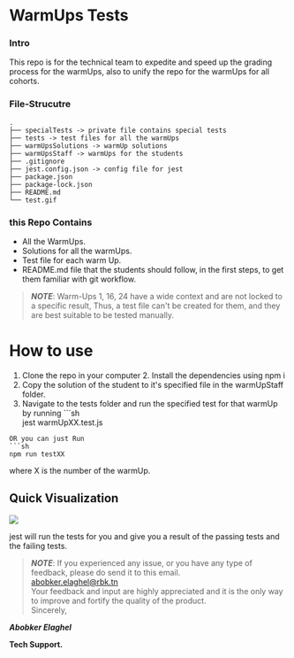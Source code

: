 # WarmUps Tests  

### Intro
This repo is for the technical team to expedite and speed up the grading process for the warmUps, also to unify the repo for the warmUps for all cohorts.

### File-Strucutre 
```
.
├── specialTests -> private file contains special tests
├── tests -> test files for all the warmUps
├── warmUpsSolutions -> warmUp solutions
├── warmUpsStaff -> warmUps for the students
├── .gitignore
├── jest.config.json -> config file for jest
├── package.json
├── package-lock.json
├── README.md
└── test.gif
```
  
### this Repo Contains  
- All the WarmUps.  
- Solutions for all the warmUps.  
- Test file for each warm Up.  
- README.md file that the students should follow, in the first steps, to get them familiar with git workflow.  
  
>***NOTE***: Warm-Ups 1, 16, 24 have a wide context and are not locked to a specific result, Thus,  a test file can't be created for them, and they are best suitable to be tested manually.  
  
# How to use  
1. Clone the repo in your computer 2. Install the dependencies using npm i  
3. Copy the solution of the student to it's specified file in the warmUpStaff folder.  
4. Navigate to the tests folder and run the specified test for that warmUp by running ```sh  
jest warmUpXX.test.js   
```  
OR you can just Run  
```sh  
npm run testXX  
```  
where X is the number of the warmUp.  
  
## Quick Visualization   
![](./test.gif)  
  
jest will run the tests for you and give you a result of the passing tests and the failing tests.  
  
  
  
>***NOTE***: If you experienced any issue, or you have any type of feedback, please do send it to this email.  
> abobker.elaghel@rbk.tn  
> Your feedback and input are highly appreciated and it is the only way to improve and fortify the quality of the product.  
> Sincerely,  
  
***Abobker Elaghel***  
  
****Tech Support.****
